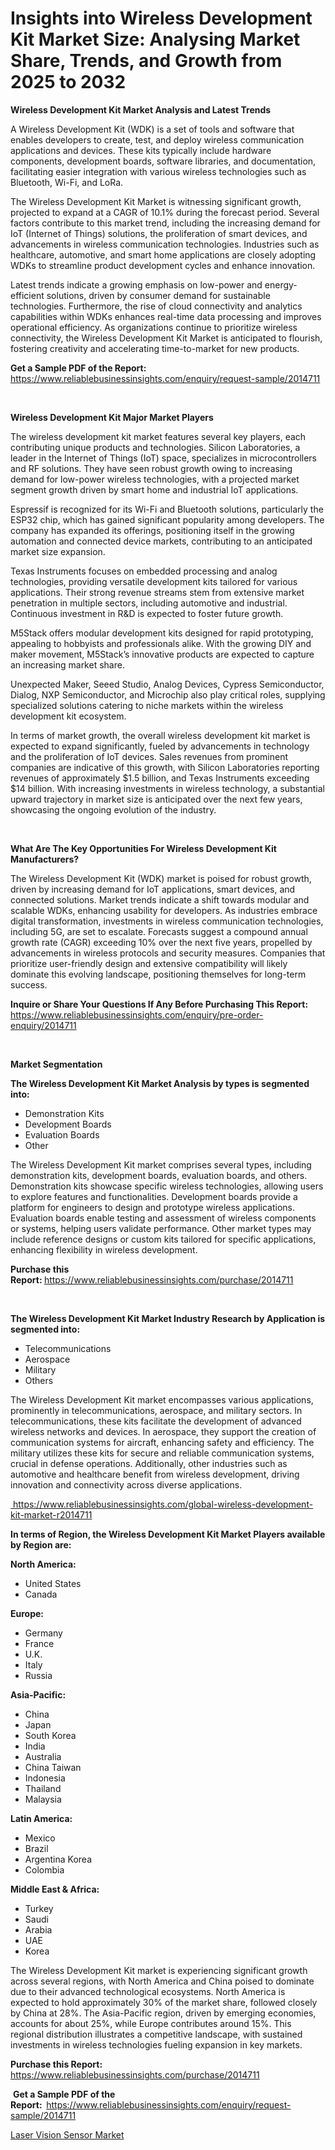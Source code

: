<p><h1>Insights into Wireless Development Kit Market Size: Analysing Market Share, Trends, and Growth from 2025 to 2032</h1></p><p><strong>Wireless Development Kit Market Analysis and Latest Trends</strong></p>
<p><p>A Wireless Development Kit (WDK) is a set of tools and software that enables developers to create, test, and deploy wireless communication applications and devices. These kits typically include hardware components, development boards, software libraries, and documentation, facilitating easier integration with various wireless technologies such as Bluetooth, Wi-Fi, and LoRa.</p><p>The Wireless Development Kit Market is witnessing significant growth, projected to expand at a CAGR of 10.1% during the forecast period. Several factors contribute to this market trend, including the increasing demand for IoT (Internet of Things) solutions, the proliferation of smart devices, and advancements in wireless communication technologies. Industries such as healthcare, automotive, and smart home applications are closely adopting WDKs to streamline product development cycles and enhance innovation.</p><p>Latest trends indicate a growing emphasis on low-power and energy-efficient solutions, driven by consumer demand for sustainable technologies. Furthermore, the rise of cloud connectivity and analytics capabilities within WDKs enhances real-time data processing and improves operational efficiency. As organizations continue to prioritize wireless connectivity, the Wireless Development Kit Market is anticipated to flourish, fostering creativity and accelerating time-to-market for new products.</p></p>
<p><strong>Get a Sample PDF of the Report:&nbsp;</strong> <a href="https://www.reliablebusinessinsights.com/enquiry/request-sample/2014711?utm_campaign=3076&utm_medium=2&utm_source=Github&utm_content=ia&utm_term=06042025&utm_id=wireless-development-kit">https://www.reliablebusinessinsights.com/enquiry/request-sample/2014711</a></p>
<p>&nbsp;</p>
<p><strong>Wireless Development Kit Major Market Players</strong></p>
<p><p>The wireless development kit market features several key players, each contributing unique products and technologies. Silicon Laboratories, a leader in the Internet of Things (IoT) space, specializes in microcontrollers and RF solutions. They have seen robust growth owing to increasing demand for low-power wireless technologies, with a projected market segment growth driven by smart home and industrial IoT applications.</p><p>Espressif is recognized for its Wi-Fi and Bluetooth solutions, particularly the ESP32 chip, which has gained significant popularity among developers. The company has expanded its offerings, positioning itself in the growing automation and connected device markets, contributing to an anticipated market size expansion.</p><p>Texas Instruments focuses on embedded processing and analog technologies, providing versatile development kits tailored for various applications. Their strong revenue streams stem from extensive market penetration in multiple sectors, including automotive and industrial. Continuous investment in R&D is expected to foster future growth.</p><p>M5Stack offers modular development kits designed for rapid prototyping, appealing to hobbyists and professionals alike. With the growing DIY and maker movement, M5Stack’s innovative products are expected to capture an increasing market share.</p><p>Unexpected Maker, Seeed Studio, Analog Devices, Cypress Semiconductor, Dialog, NXP Semiconductor, and Microchip also play critical roles, supplying specialized solutions catering to niche markets within the wireless development kit ecosystem. </p><p>In terms of market growth, the overall wireless development kit market is expected to expand significantly, fueled by advancements in technology and the proliferation of IoT devices. Sales revenues from prominent companies are indicative of this growth, with Silicon Laboratories reporting revenues of approximately $1.5 billion, and Texas Instruments exceeding $14 billion. With increasing investments in wireless technology, a substantial upward trajectory in market size is anticipated over the next few years, showcasing the ongoing evolution of the industry.</p></p>
<p>&nbsp;</p>
<p><strong>What Are The Key Opportunities For Wireless Development Kit Manufacturers?</strong></p>
<p><p>The Wireless Development Kit (WDK) market is poised for robust growth, driven by increasing demand for IoT applications, smart devices, and connected solutions. Market trends indicate a shift towards modular and scalable WDKs, enhancing usability for developers. As industries embrace digital transformation, investments in wireless communication technologies, including 5G, are set to escalate. Forecasts suggest a compound annual growth rate (CAGR) exceeding 10% over the next five years, propelled by advancements in wireless protocols and security measures. Companies that prioritize user-friendly design and extensive compatibility will likely dominate this evolving landscape, positioning themselves for long-term success.</p></p>
<p><strong>Inquire or Share Your Questions If Any Before Purchasing This Report:</strong> <a href="https://www.reliablebusinessinsights.com/enquiry/pre-order-enquiry/2014711?utm_campaign=3076&utm_medium=2&utm_source=Github&utm_content=ia&utm_term=06042025&utm_id=wireless-development-kit">https://www.reliablebusinessinsights.com/enquiry/pre-order-enquiry/2014711</a></p>
<p>&nbsp;</p>
<p><strong>Market Segmentation</strong></p>
<p><strong>The Wireless Development Kit Market Analysis by types is segmented into:</strong></p>
<p><ul><li>Demonstration Kits</li><li>Development Boards</li><li>Evaluation Boards</li><li>Other</li></ul></p>
<p><p>The Wireless Development Kit market comprises several types, including demonstration kits, development boards, evaluation boards, and others. Demonstration kits showcase specific wireless technologies, allowing users to explore features and functionalities. Development boards provide a platform for engineers to design and prototype wireless applications. Evaluation boards enable testing and assessment of wireless components or systems, helping users validate performance. Other market types may include reference designs or custom kits tailored for specific applications, enhancing flexibility in wireless development.</p></p>
<p><strong>Purchase this Report:&nbsp;</strong><a href="https://www.reliablebusinessinsights.com/purchase/2014711?utm_campaign=3076&utm_medium=2&utm_source=Github&utm_content=ia&utm_term=06042025&utm_id=wireless-development-kit">https://www.reliablebusinessinsights.com/purchase/2014711</a></p>
<p>&nbsp;</p>
<p><strong>The Wireless Development Kit Market Industry Research by Application is segmented into:</strong></p>
<p><ul><li>Telecommunications</li><li>Aerospace</li><li>Military</li><li>Others</li></ul></p>
<p><p>The Wireless Development Kit market encompasses various applications, prominently in telecommunications, aerospace, and military sectors. In telecommunications, these kits facilitate the development of advanced wireless networks and devices. In aerospace, they support the creation of communication systems for aircraft, enhancing safety and efficiency. The military utilizes these kits for secure and reliable communication systems, crucial in defense operations. Additionally, other industries such as automotive and healthcare benefit from wireless development, driving innovation and connectivity across diverse applications.</p></p>
<p><a href="https://www.reliablebusinessinsights.com/global-wireless-development-kit-market-r2014711?utm_campaign=3076&utm_medium=2&utm_source=Github&utm_content=ia&utm_term=06042025&utm_id=wireless-development-kit">&nbsp;https://www.reliablebusinessinsights.com/global-wireless-development-kit-market-r2014711</a></p>
<p><strong>In terms of Region, the Wireless Development Kit Market Players available by Region are:</strong></p>
<p>
    <p> <strong> North America: </strong>
        <ul>
            <li>United States</li>
            <li>Canada</li>
        </ul>
        </p> 
    <p> <strong> Europe: </strong>
        <ul>
            <li>Germany</li>
            <li>France</li>
            <li>U.K.</li>
            <li>Italy</li>
            <li>Russia</li>
        </ul>
        </p> 
    <p> <strong> Asia-Pacific: </strong>
        <ul>
            <li>China</li>
            <li>Japan</li>
            <li>South Korea</li>
            <li>India</li>
            <li>Australia</li>
            <li>China Taiwan</li>
            <li>Indonesia</li>
            <li>Thailand</li>
            <li>Malaysia</li>
        </ul>
        </p> 
    <p> <strong> Latin America: </strong>
        <ul>
            <li>Mexico</li>
            <li>Brazil</li>
            <li>Argentina Korea</li>
            <li>Colombia</li>
        </ul>
        </p> 
    <p> <strong> Middle East & Africa: </strong>
        <ul>
            <li>Turkey</li>
            <li>Saudi</li>
            <li>Arabia</li>
            <li>UAE</li>
            <li>Korea</li>
        </ul>
    </p>
    </p>
<p><p>The Wireless Development Kit market is experiencing significant growth across several regions, with North America and China poised to dominate due to their advanced technological ecosystems. North America is expected to hold approximately 30% of the market share, followed closely by China at 28%. The Asia-Pacific region, driven by emerging economies, accounts for about 25%, while Europe contributes around 15%. This regional distribution illustrates a competitive landscape, with sustained investments in wireless technologies fueling expansion in key markets.</p></p>
<p><strong>Purchase this Report: </strong><a href="https://www.reliablebusinessinsights.com/purchase/2014711?utm_campaign=3076&utm_medium=2&utm_source=Github&utm_content=ia&utm_term=06042025&utm_id=wireless-development-kit">https://www.reliablebusinessinsights.com/purchase/2014711</a></p>
<p>&nbsp;<strong>Get a Sample PDF of the Report:&nbsp;&nbsp;</strong><a href="https://www.reliablebusinessinsights.com/enquiry/request-sample/2014711?utm_campaign=3076&utm_medium=2&utm_source=Github&utm_content=ia&utm_term=06042025&utm_id=wireless-development-kit">https://www.reliablebusinessinsights.com/enquiry/request-sample/2014711</a></p>
<p><strong></strong></p>
<p><p><a href="https://github.com/saeiddaemo/Market-Research-Report-List-1/blob/main/laser-vision-sensor-market.md?utm_campaign=3076&utm_medium=2&utm_source=Github&utm_content=ia&utm_term=06042025&utm_id=wireless-development-kit">Laser Vision Sensor Market</a></p></p>
